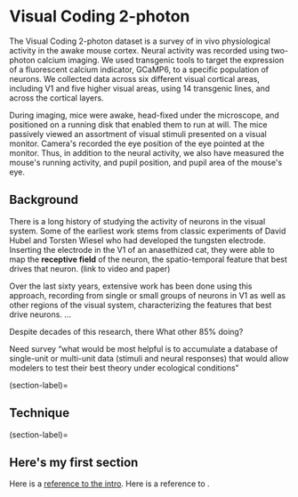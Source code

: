 # Visual Coding 2-photon

The Visual Coding 2-photon dataset is a survey of in vivo physiological activity in the awake mouse cortex. Neural activity was recorded using two-photon calcium imaging. We used transgenic tools to target the expression of a fluorescent calcium indicator, GCaMP6, to a specific population of neurons. We collected data across six different visual cortical areas, including V1 and five higher visual areas, using 14 transgenic lines, and across the cortical layers. 

During imaging, mice were awake, head-fixed under the microscope, and positioned on a running disk that enabled them to run at will. The mice passively viewed an assortment of visual stimuli presented on a visual monitor. Camera's recorded the eye position of the eye pointed at the monitor. Thus, in addition to the neural activity, we also have measured the mouse's running activity, and pupil position, and pupil area of the mouse's eye. 

## Background
There is a long history of studying the activity of neurons in the visual system. Some of the earliest work stems from classic experiments of David Hubel and Torsten Wiesel who had developed the tungsten electrode. Inserting the electrode in the V1 of an anasethized cat, they were able to map the <b>receptive field</b> of the neuron, the spatio-temporal feature that best drives that neuron. 
(link to video and paper)

Over the last sixty years, extensive work has been done using this approach, recording from single or small groups of neurons in V1 as well as other regions of the visual system, characterizing the features that best drive neurons. ...

Despite decades of this research, there 
What other 85% doing?

Need survey
“what would be most helpful is to accumulate a database of single-unit or multi-unit data (stimuli and neural responses) that would allow modelers to test their best theory under ecological conditions"

(section-label)=
## Technique




(section-label)=
## Here's my first section

Here is a [reference to the intro](intro.md). Here is a reference to [](section-label).